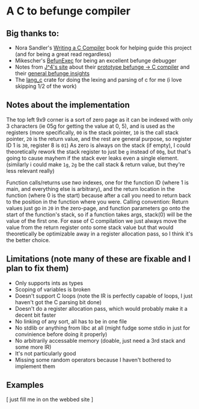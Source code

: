 # A C to befunge compiler

## Big thanks to: 

- Nora Sandler's [Writing a C Compiler](https://norasandler.com/book/) book for helping guide this project (and for being a great read regardless)
- Mikescher's [BefunExec](https://github.com/Mikescher/BefunExec) for being an excellent befunge debugger
- Notes from [J^4's site](https://www.phlamethrower.co.uk/index.php) about their [prototype befunge -> C compiler](https://www.phlamethrower.co.uk/befunge/c2b.php) and their [general befunge insights](https://www.phlamethrower.co.uk/befunge/)
- The [lang_c](https://docs.rs/lang-c/latest/lang_c/index.html) crate for doing the lexing and parsing of c for me (i love skipping 1/2 of the work)

## Notes about the implementation
The top left 9x9 corner is a sort of zero page as it can be indexed with only 3 characters (ie 05g for getting the value at 0, 5), and is used as the registers (more specifically, `00` is the stack pointer, `10` is the call stack pointer, `20` is the return value, and the rest are general purpose, so register ID 1 is `30`, register 8 is `01`)
As zero is always on the stack (if empty), I could theoretically rework the stack register to just be `g` instead of `00g`, but that's going to cause mayhem if the stack ever leaks even a single element. (similarly i could make `1g`, `2g` be the call stack & return value, but they're less relevant really)

Function calls/returns use *two* indexes, one for the function ID (where 1 is main, and everything else is arbitrary), and the return location in the function (where 0 is the start) because after a call you need to return back to the position in the function where you were.
Calling convention: Return values just go in `20` in the zero-page, and function parameters go onto the start of the function's stack, so if a function takes args, stack(0) will be the value of the first one.
For ease of C compilation we just always move the value from the return register onto some stack value but that would theoretically be optimizable away in a register allocation pass, so I think it's the better choice.

## Limitations (note many of these are fixable and I plan to fix them)
- Only supports ints as types
- Scoping of variables is broken
- Doesn't support C loops (note the IR is perfectly capable of loops, I just haven't got the C parsing bit done)
- Doesn't do a register allocation pass, which would probably make it a decent bit faster
- No linking of any sort, all has to be in one file
- No stdlib or anything from libc at all (might fudge some stdio in just for convinience before doing it properly)
- No arbitrarily accessable memory (doable, just need a 3rd stack and some more IR)
- It's not particularly good
- Missing some random operators because I haven't bothered to implement them

## Examples

[ just fill me in on the webbed site ]
